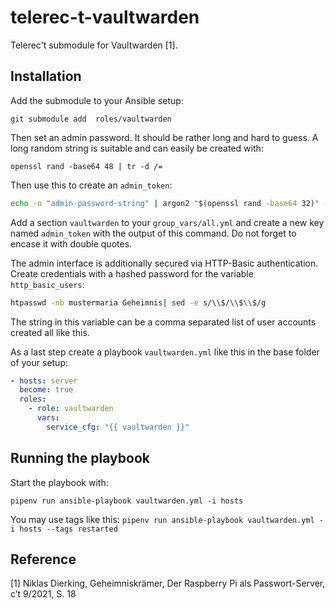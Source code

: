 # telerec-t-vaultwarden
Telerec't submodule for Vaultwarden [1].

## Installation

Add the submodule to your Ansible setup:

```shell
git submodule add  roles/vaultwarden
```

Then set an admin password. It should be rather long and hard to guess. A long random string is suitable and can easily
be created with:

```shell
openssl rand -base64 48 | tr -d /=
```

Then use this to create an `admin_token`:

```bash
echo -n "admin-password-string" | argon2 "$(openssl rand -base64 32)" -e -id -k 65540 -t 3 -p 4 | sed 's#\$#\$\$#g'
```

Add a section `vaultwarden` to your `group_vars/all.yml` and create a new key named `admin_token` with the output 
of this command. Do not forget to encase it with double quotes.

The admin interface is additionally secured via HTTP-Basic authentication. Create credentials with a hashed password
for the variable `http_basic_users`:

```bash
htpasswd -nb mustermaria Geheimnis| sed -e s/\\$/\\$\\$/g
```

The string in this variable can be a comma separated list of user accounts created all like this.

As a last step create a playbook `vaultwarden.yml` like this in the base folder of your setup:

```yaml
- hosts: server
  become: true
  roles:
    - role: vaultwarden
      vars:
        service_cfg: "{{ vaultwarden }}"
```

## Running the playbook

Start the playbook with: 
```shell
pipenv run ansible-playbook vaultwarden.yml -i hosts
```

You may use tags like this: `pipenv run ansible-playbook vaultwarden.yml -i hosts --tags restarted`

## Reference

[1]   Niklas Dierking, Geheimniskrämer, Der Raspberry Pi als Passwort-Server, c’t 9/2021, S. 18
